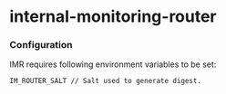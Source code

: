 # internal-monitoring-router

### Configuration

IMR requires following environment variables to be set:

```
IM_ROUTER_SALT // Salt used to generate digest.
```